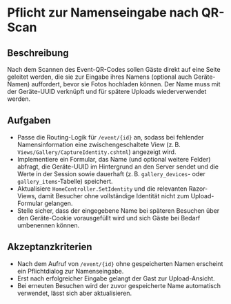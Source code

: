 # Pflicht zur Namenseingabe nach QR-Scan

## Beschreibung
Nach dem Scannen des Event-QR-Codes sollen Gäste direkt auf eine Seite geleitet werden, die sie zur Eingabe ihres Namens (optional auch Geräte-Namen) auffordert, bevor sie Fotos hochladen können. Der Name muss mit der Geräte-UUID verknüpft und für spätere Uploads wiederverwendet werden.

## Aufgaben
- Passe die Routing-Logik für `/event/{id}` an, sodass bei fehlender Namensinformation eine zwischengeschaltete View (z. B. `Views/Gallery/CaptureIdentity.cshtml`) angezeigt wird.
- Implementiere ein Formular, das Name (und optional weitere Felder) abfragt, die Geräte-UUID im Hintergrund an den Server sendet und die Werte in der Session sowie dauerhaft (z. B. `gallery_devices`- oder `gallery_items`-Tabelle) speichert.
- Aktualisiere `HomeController.SetIdentity` und die relevanten Razor-Views, damit Besucher ohne vollständige Identität nicht zum Upload-Formular gelangen.
- Stelle sicher, dass der eingegebene Name bei späteren Besuchen über den Geräte-Cookie vorausgefüllt wird und sich Gäste bei Bedarf umbenennen können.

## Akzeptanzkriterien
- Nach dem Aufruf von `/event/{id}` ohne gespeicherten Namen erscheint ein Pflichtdialog zur Namenseingabe.
- Erst nach erfolgreicher Eingabe gelangt der Gast zur Upload-Ansicht.
- Bei erneuten Besuchen wird der zuvor gespeicherte Name automatisch verwendet, lässt sich aber aktualisieren.
